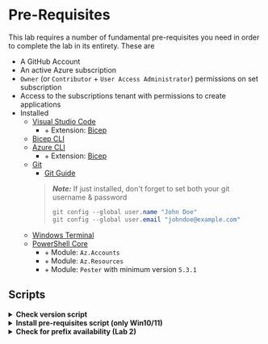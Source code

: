 
# Pre-Requisites

This lab requires a number of fundamental pre-requisites you need in order to complete the lab in its entirety. These are
- A GitHub Account
- An active Azure subscription
- `Owner` (or `Contributor` + `User Access Administrator`) permissions on set subscription
- Access to the subscriptions tenant with permissions to create applications
- Installed
  - [Visual Studio Code](https://code.visualstudio.com/Download)
    - \+ Extension: [Bicep](https://docs.microsoft.com/en-us/azure/azure-resource-manager/bicep/install)
  - [Bicep CLI](https://docs.microsoft.com/en-us/azure/azure-resource-manager/bicep/install#manual-with-powershell)
  - [Azure CLI](https://docs.microsoft.com/en-us/cli/azure/install-azure-cli)
    - \+ Extension: [Bicep](https://docs.microsoft.com/en-us/azure/azure-resource-manager/bicep/install#azure-cli)
  - [Git](https://git-scm.com/downloads)
    - [Git Guide](https://rogerdudler.github.io/git-guide/)
    > ***Note:*** If just installed, don't forget to set both your git username & password
    > ```PowerShell
    > git config --global user.name "John Doe"
    > git config --global user.email "johndoe@example.com"
    > ```
  - [Windows Terminal](https://www.microsoft.com/en-US/p/windows-terminal/9n0dx20hk701?activetab=pivot:overviewtab)
  - [PowerShell Core](https://docs.microsoft.com/en-us/powershell/scripting/install/installing-powershell?view=powershell-7.2)
    - \+ Module: `Az.Accounts`
    - \+ Module: `Az.Resources`
    - \+ Module: `Pester` with minimum version `5.3.1`

## Scripts

<details>
<summary><b>Check version script</b></summary>

```powershell
    az --version
    bicep --version
    git --version
    code --version
    pwsh --version
    Get-Module -Name Az.Accounts -ListAvailable
    Get-Module -Name Az.Resources -ListAvailable
    Get-Module -Name Pester -ListAvailable
```
</details>


<details>
<summary><b>Install pre-requisites script (only Win10/11)</b></summary>

> **Note:** You must have `winget` installed. You can achieve this by installing the App `App Installer` from the [Microsoft Store](https://www.microsoft.com/store/productId/9NBLGGH4NNS1).

```PowerShell
# WinGet software
winget install --id Git.Git
winget install --id Microsoft.PowerShell
winget install --id Microsoft.AzureCLI
winget install --id Microsoft.Bicep
winget install --id Microsoft.VisualStudioCode
winget install --id GitHub.GitHubDesktop
winget install --id Microsoft.WindowsTerminal

# VS Code Extensions
code --install-extension ms-azuretools.vscode-bicep
code --install-extension ms-vscode.PowerShell
code --install-extension msazurermtools.azurerm-vscode-tools
code --install-extension ms-vscode.azurecli

# Installing or updating PowerShell modules may require elevated permissions.
Install-Module -Name Az.Accounts
Install-Module -Name Az.Resources
Install-Module -Name Pester
```

If you already have the Azure CLI installed, please update your CLI installation with `az upgrade`.  
You should also update the PowerShell modules, if installed, with `Update-Module`.

</details>

<details>
<summary><b>Check for prefix availability (Lab 2)</b></summary>

To check the availability of the name-prefix you must choose in Lab 2, please copy and paste the below snippet into a PowerShell window with an active Azure login (Az Context) and provide a name for the requested `namePrefix` parameter.

```PowerShell
function Test-NamePrefixAvailability {

    param(
        [Parameter(Mandatory = $true)]
        [string] $namePrefix
    )

    $prefixAvailable = $true

    # Build names
    $storageAccountNames = @(
      ('adp{0}azsafa001' -f $namePrefix),
      ('{0}azsax001' -f $namePrefix)
    )
    $keyVaultNames = @(
      ('adp-{0}-az-kv-x-001' -f $namePrefix),
      ('{0}-az-kvlt-x-001' -f $namePrefix)
    )
    $acrNames = @(
      ('adp{0}azacrx001' -f $namePrefix)
    )

    # $accessToken = Get-AzAccessToken

    $subscriptionId = (Get-AzContext).Subscription.Id

    # Storage
    Write-Host "`nCheck Storage Accounts" -ForegroundColor 'Cyan'
    Write-Host '======================' -ForegroundColor 'Cyan'
    foreach ($storageAccountName in $storageAccountNames) {
        $path = '/subscriptions/{0}/providers/Microsoft.Storage/checkNameAvailability?api-version=2021-04-01' -f $subscriptionId
        $requestInputObject = @{
            Method  = 'POST'
            Path    = $path
            Payload = @{
                name = $storageAccountName
                type = 'Microsoft.Storage/storageAccounts'
            } | ConvertTo-Json
        }
        $response = ((Invoke-AzRestMethod @requestInputObject).Content | ConvertFrom-Json)
        if ($response.nameAvailable) { Write-Host "=> The storage account name [$storageAccountName] is currently available" -ForegroundColor 'Green' }
        else {
            Write-Warning "=> Warning: The storage account name [$storageAccountName] is not available. Please try a different prefix."
            $prefixAvailable = $false
        }
    }

    # Key Vault
    Write-Host "`nChecking Key Vaults" -ForegroundColor 'Cyan'
    Write-Host '===================' -ForegroundColor 'Cyan'
    foreach ($keyVaultName in $keyVaultNames) {
        $path = '/subscriptions/{0}/providers/Microsoft.KeyVault/checkNameAvailability?api-version=2021-10-01' -f $subscriptionId
        $requestInputObject = @{
            Method  = 'POST'
            Path    = $path
            Payload = @{
                name = $keyVaultName
                type = 'Microsoft.KeyVault/vaults'
            } | ConvertTo-Json
        }
        $response = ((Invoke-AzRestMethod @requestInputObject).Content | ConvertFrom-Json)
        if ($response.nameAvailable) { Write-Host "=> The key vault name [$keyVaultName] is currently available" -ForegroundColor 'Green' }
        else {
            Write-Warning "=> Warning: The key vault name [$keyVaultName] is not available. Please try a different prefix."
            $prefixAvailable = $false
        }
    }

    # Azure Container Registry
    Write-Host "`nCheck Azure Container Registies" -ForegroundColor 'Cyan'
    Write-Host '==============================' -ForegroundColor 'Cyan'
    foreach ($acrName in $acrNames) {
        $path = '/subscriptions/{0}/providers/Microsoft.ContainerRegistry/checkNameAvailability?api-version=2019-05-01' -f $subscriptionId
        $requestInputObject = @{
            Method  = 'POST'
            Path    = $path
            Payload = @{
                name = $acrName
                type = 'Microsoft.ContainerRegistry/registries'
            } | ConvertTo-Json
        }
        $response = ((Invoke-AzRestMethod @requestInputObject).Content | ConvertFrom-Json)
        if ($response.nameAvailable) { Write-Host "=> The Azure container registry name [$acrName] is currently available" -ForegroundColor 'Green' }
        else {
            Write-Warning "=> Warning: The Azure container registry name [$acrName] is not available. Please try a different prefix."
            $prefixAvailable = $false
        }
    }

    Write-Host "`nRESULT" -ForegroundColor 'Cyan'
    Write-Host '======' -ForegroundColor 'Cyan'
    if (-not $prefixAvailable) {
        Write-Error "=> Prefix [$namePrefix] is not available for all resources. Please try a different one."
    }
    else {
        Write-Host "=> Prefix [$namePrefix] is available for all resources." -ForegroundColor 'Green'
    }
}
Test-NamePrefixAvailability
```

</details>